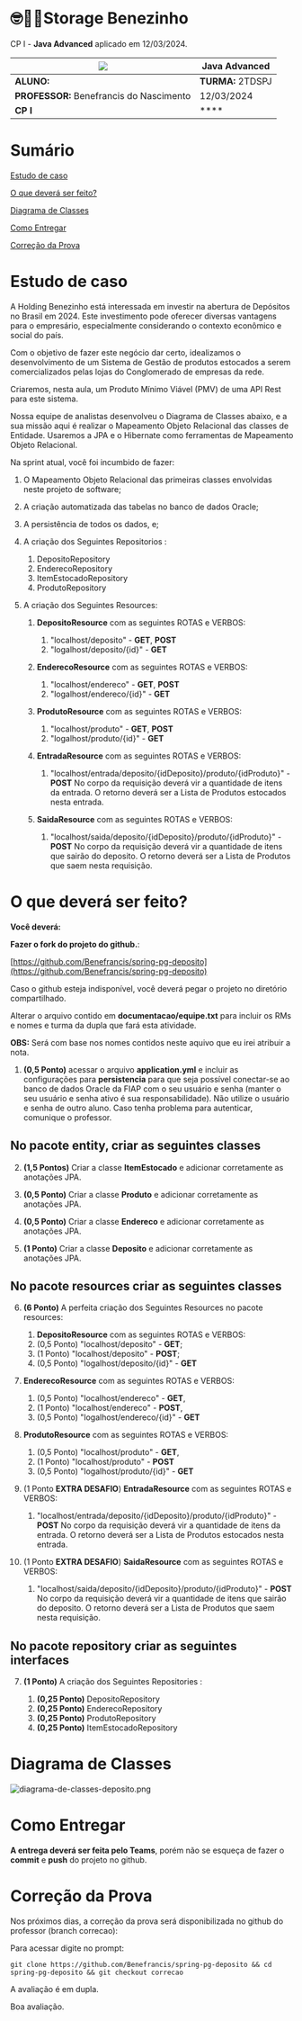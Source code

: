# 🤓👍🏾Storage Benezinho 

CP I - **Java Advanced** aplicado em 12/03/2024.


| ![](documentacao/fiap.jpg)               | **Java Advanced** |
|------------------------------------------|-------------------|
| **ALUNO:**                               | **TURMA:** 2TDSPJ |
| **PROFESSOR:** Benefrancis do Nascimento | 12/03/2024        |
| **CP I**                      | ****              |

# Sumário


[Estudo de caso ](#_Estudo_de_caso)

[O que deverá ser feito? ](#_O_que_devera_ser_feito)

[Diagrama de Classes ](#_Diagrama_de_Classes)

[Como Entregar ](#_Entrega)

[Correção da Prova ](#_Correcao)

<a id="_Estudo_de_caso"></a>

# Estudo de caso


A Holding Benezinho está interessada em investir na abertura de Depósitos no Brasil em 2024. Este investimento pode oferecer diversas vantagens para o empresário, especialmente considerando o contexto econômico e social do país.  
 

 

Com o objetivo de fazer este negócio dar certo, idealizamos o desenvolvimento de um Sistema de Gestão de produtos estocados a serem comercializados pelas lojas do Conglomerado de empresas da rede.

Criaremos, nesta aula, um Produto Mínimo Viável (PMV) de uma API Rest para este sistema.



Nossa equipe de analistas desenvolveu o Diagrama de Classes abaixo, e a sua missão aqui é realizar o Mapeamento Objeto Relacional das classes de Entidade. Usaremos a JPA e o Hibernate como ferramentas de Mapeamento Objeto Relacional.

Na sprint atual, você foi incumbido de fazer:

1. O Mapeamento Objeto Relacional das primeiras classes envolvidas neste projeto de software;

2. A criação automatizada das tabelas no banco de dados Oracle;

3. A persistência de todos os dados, e;

4. A criação dos Seguintes Repositorios :

   1. DepositoRepository
   2. EnderecoRepository
   3. ItemEstocadoRepository
   4. ProdutoRepository

5. A criação dos Seguintes Resources:

   1. **DepositoResource** com as seguintes ROTAS e VERBOS:
      1. "localhost/deposito" - **GET**, **POST**
      2. "logalhost/deposito/{id}" - **GET**
    

   2. **EnderecoResource** com as seguintes ROTAS e VERBOS:
      1. "localhost/endereco" - **GET**, **POST**
      2. "logalhost/endereco/{id}" - **GET**
      
   3. **ProdutoResource** com as seguintes ROTAS e VERBOS:
      1. "localhost/produto" - **GET**, **POST**
      2. "logalhost/produto/{id}" - **GET**
      
      
   4. **EntradaResource** com as seguintes ROTAS e VERBOS:
      1. "localhost/entrada/deposito/{idDeposito}/produto/{idProduto}" - **POST** 
         No corpo da requisição deverá vir a quantidade de itens da entrada.
         O retorno deverá ser a Lista de Produtos estocados nesta entrada.

   5. **SaidaResource** com as seguintes ROTAS e VERBOS:
      1. "localhost/saida/deposito/{idDeposito}/produto/{idProduto}" - **POST**
         No corpo da requisição deverá vir a quantidade de itens que sairão do deposito.
         O retorno deverá ser a Lista de Produtos que saem nesta requisição.

<a id="_O_que_devera_ser_feito"></a>

# O que deverá ser feito?


**Você deverá:**

**Fazer o fork do projeto do github.**:

[https://github.com/Benefrancis/spring-pg-deposito](https://github.com/Benefrancis/spring-pg-deposito)

Caso o github esteja indisponível, você deverá pegar o projeto no diretório compartilhado.

Alterar o arquivo contido em  **documentacao/equipe.txt** para incluir os RMs e nomes e turma da dupla que fará esta atividade.

**OBS:** Será com base nos nomes contidos neste aquivo que eu irei atribuir a nota.

1. **(0,5 Ponto)** acessar o arquivo **application.yml** e incluir as configurações para **persistencia** para que seja possível conectar-se ao banco de dados Oracle da FIAP com o seu usuário e senha (manter o seu usuário e senha ativo é sua responsabilidade). Não utilize o usuário e senha de outro aluno. Caso tenha problema para autenticar, comunique o professor.

## No pacote entity, criar as seguintes classes

2. **(1,5 Pontos)** Criar a classe **ItemEstocado** e adicionar corretamente as anotações JPA.

3. **(0,5 Ponto)** Criar a classe **Produto** e adicionar corretamente as anotações JPA.

4. **(0,5 Ponto)** Criar a classe **Endereco** e adicionar corretamente as anotações JPA.

5. **(1 Ponto)** Criar a classe **Deposito** e adicionar corretamente as anotações JPA.


## No pacote resources criar as seguintes classes

6. **(6 Ponto)**  A perfeita criação dos Seguintes Resources no pacote resources:

   1. **DepositoResource** com as seguintes ROTAS e VERBOS:
   1. (0,5 Ponto) "localhost/deposito" - **GET**;
   2. (1 Ponto)   "localhost/deposito" - **POST**;
   3. (0,5 Ponto) "logalhost/deposito/{id}" - **GET**


2. **EnderecoResource** com as seguintes ROTAS e VERBOS:
   1. (0,5 Ponto) "localhost/endereco" - **GET**, 
   2. (1 Ponto)   "localhost/endereco" - **POST**,
   3. (0,5 Ponto) "logalhost/endereco/{id}" - **GET**

3. **ProdutoResource** com as seguintes ROTAS e VERBOS:
   1. (0,5 Ponto) "localhost/produto" - **GET**,
   2. (1 Ponto)   "localhost/produto" - **POST**
   3. (0,5 Ponto) "logalhost/produto/{id}" - **GET**


4. (1 Ponto **EXTRA DESAFIO**) **EntradaResource** com as seguintes ROTAS e VERBOS:
   1. "localhost/entrada/deposito/{idDeposito}/produto/{idProduto}" - **POST**
      No corpo da requisição deverá vir a quantidade de itens da entrada.
      O retorno deverá ser a Lista de Produtos estocados nesta entrada.

5. (1 Ponto **EXTRA DESAFIO**) **SaidaResource** com as seguintes ROTAS e VERBOS:
   1. "localhost/saida/deposito/{idDeposito}/produto/{idProduto}" - **POST**
      No corpo da requisição deverá vir a quantidade de itens que sairão do deposito.
      O retorno deverá ser a Lista de Produtos que saem nesta requisição.


## No pacote repository criar as seguintes interfaces

7. **(1 Ponto)** A criação dos Seguintes Repositories :

   1. **(0,25 Ponto)** DepositoRepository
   2. **(0,25 Ponto)** EnderecoRepository
   3. **(0,25 Ponto)** ProdutoRepository
   4. **(0,25 Ponto)** ItemEstocadoRepository


<a id="_Diagrama_de_Classes"></a>

# Diagrama de Classes

![diagrama-de-classes-deposito.png](documentacao%2Fdiagrama-de-classes-deposito.png)

<a id="_Entrega"></a>

# Como Entregar

**A entrega deverá ser feita pelo Teams**, porém não se esqueça de fazer o **commit** e **push** do projeto no github.


<a id="_Correcao"></a>

# Correção da Prova

Nos próximos dias, a correção da prova será disponibilizada no github do professor (branch correcao):

Para acessar digite no prompt:

```shell
git clone https://github.com/Benefrancis/spring-pg-deposito && cd spring-pg-deposito && git checkout correcao
```


A avaliação é em dupla.


Boa avaliação.
